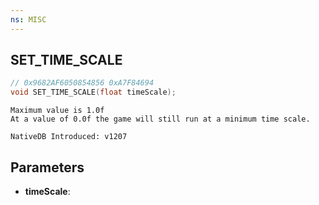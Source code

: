 ```yaml
---
ns: MISC
---
```

## SET_TIME_SCALE

```c
// 0x9682AF6050854856 0xA7F84694
void SET_TIME_SCALE(float timeScale);
```

```
Maximum value is 1.0f
At a value of 0.0f the game will still run at a minimum time scale.

NativeDB Introduced: v1207
```

## Parameters
* **timeScale**:
